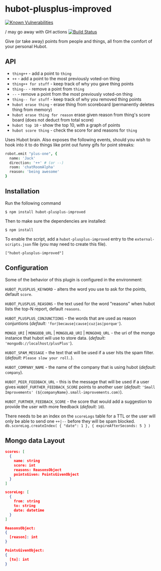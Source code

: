 hubot-plusplus-improved
==============

[![Known Vulnerabilities](https://snyk.io//test/github/Mutmatt/hubot-plusplus-improved/badge.svg?targetFile=package.json)](https://snyk.io//test/github/Mutmatt/hubot-plusplus-improved?targetFile=package.json)

\/ may go away with GH actions
[![Build Status](https://travis-ci.org/MutMatt/hubot-plusplus-improved.png?branch=master)](https://travis-ci.org/MutMatt/hubot-plusplus-improved)

Give (or take away) points from people and things, all from the comfort of your
personal Hubot.

API
---

* `thing++` - add a point to `thing`
* `++` - add a point to the most previously voted-on thing
* `thing++ for stuff` - keep track of why you gave thing points
* `thing--` - remove a point from `thing`
* `--` - remove a point from the most previously voted-on thing
* `thing-- for stuff` - keep track of why you removed thing points
* `hubot erase thing` - erase thing from scoreboard (permanently deletes thing from memory)
* `hubot erase thing for reason` erase given reason from thing's score board (does not deduct from total score)
* `hubot top 10` - show the top 10, with a graph of points
* `hubot score thing` - check the score for and reasons for `thing`

Uses Hubot brain. Also exposes the following events, should you wish to hook
into it to do things like print out funny gifs for point streaks:

```coffeescript
robot.emit "plus-one", {
  name: 'Jack'
  direction: '++' # (or --)
  room: 'chatRoomAlpha'
  reason: 'being awesome'
}
```

## Installation

Run the following command 

    $ npm install hubot-plusplus-improved

Then to make sure the dependencies are installed:

    $ npm install

To enable the script, add a `hubot-plusplus-improved` entry to the `external-scripts.json`
file (you may need to create this file).

    ["hubot-plusplus-improved"]

## Configuration

Some of the behavior of this plugin is configured in the environment:

`HUBOT_PLUSPLUS_KEYWORD` - alters the word you use to ask for the points, default `score`.

`HUBOT_PLUSPLUS_REASONS` - the text used for the word "reasons" when hubot lists the top-N report, default `reasons`.

`HUBOT_PLUSPLUS_CONJUNCTIONS` - the words that are used as reason conjuntions (*default:* `'for|because|cause|cuz|as|porque'`).

`MONGO_URI` | `MONGODB_URL` | `MONGOLAB_URI` | `MONGOHQ_URL` - the uri of the mongo instance that hubot will use to store data. (*default:* `'mongodb://localhost/plusPlus'`).

`HUBOT_SPAM_MESSAGE` - the text that will be used if a user hits the spam filter. (*default:* `Please slow your roll.`).

`HUBOT_COMPANY_NAME` - the name of the company that is using hubot (*default:* `company`).

`HUBOT_PEER_FEEDBACK_URL` - this is the message that will be used if a user gives `HUBOT_FURTHER_FEEDBACK_SCORE` points to another user (*default:* `'Small Improvements' (${companyName}.small-improvements.com)`).

`HUBOT_FURTHER_FEEDBACK_SCORE` - the score that would add a suggestion to provide the user with more feedback (*default:* `10`).

There needs to be an index on the `scoreLogs` table for a TTL or the user will only be able to send one `++|--` before they will be spam blocked. 
`db.scoreLog.createIndex( { "date": 1 }, { expireAfterSeconds: 5 } )`

## Mongo data Layout
```json
scores: [
  {
    name: string
    score: int
    reasons: ReasonsObject
    pointsGiven: PointsGivenObject
  }
]

scoreLog: [
  {
    from: string
    to: string
    date: datetime
  }
]

ReasonsObject:
{
  [reason]: int
}

PointsGivenObject:
{
  [to]: int
}
```
